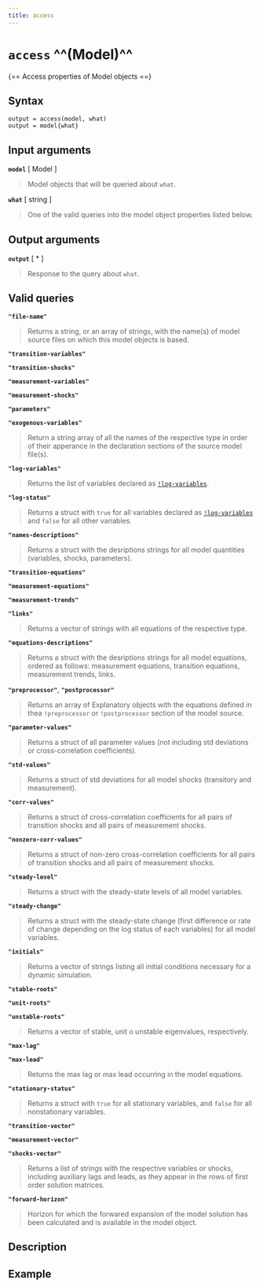 ```yaml
---
title: access
---
```


# `access` ^^(Model)^^

{== Access properties of Model objects ==}


## Syntax

    output = access(model, what)
    output = model{what}


## Input arguments

__`model`__ [ Model ]
> 
> Model objects that will be queried about `what`.
> 

__`what`__ [ string ]
> 
> One of the valid queries into the model object properties listed below.
> 

## Output arguments

__`output`__ [ * ]
> 
> Response to the query about `what`.
> 

## Valid queries

__`"file-name"`__
> 
> Returns a string, or an array of strings, with the name(s) of model source
> files on which this model objects is based.
> 

__`"transition-variables"`__

__`"transition-shocks"`__

__`"measurement-variables"`__

__`"measurement-shocks"`__

__`"parameters"`__

__`"exogenous-variables"`__

> 
> Return a string array of all the names of the respective type in order of
> their apperance in the declaration sections of the source model file(s).
> 

__`"log-variables"`__
> 
> Returns the list of variables declared as 
> [`!log-variables`](../Slang/!log-variables.md).
> 

__`"log-status"`__
> 
> Returns a struct with `true` for all variables declared as
> [`!log-variables`](../Slang/!log-variables.md)
> and `false` for all other variables.
> 

__`"names-descriptions"`__
>
> Returns a struct with the desriptions strings for all model quantities
> (variables, shocks, parameters).
> 

__`"transition-equations"`__

__`"measurement-equations"`__

__`"measurement-trends"`__

__`"links"`__

> 
> Returns a vector of strings with all equations of the respective type.
> 

__`"equations-descriptions"`__
>
> Returns a struct with the desriptions strings for all model equations,
> ordered as follows: measurement equations, transition equations,
> measurement trends, links.
> 

__`"preprocessor"`__, __`"postprocessor"`__
> 
> Returns an array of Explanatory objects with the equations defined in thea
> `!preprocessor` or `!postprocessor` section of the model source.
> 

__`"parameter-values"`__ 
> 
> Returns a struct of all parameter values (not including std deviations or
> cross-correlation coefficients).
> 

__`"std-values"`__ 
> 
> Returns a struct of std deviations for all model shocks (transitory and
> measurement).
> 

__`"corr-values"`__
> 
> Returns a struct of cross-correlation coefficients for all pairs of
> transition shocks and all pairs of measurement shocks.
> 

__`"nonzero-corr-values"`__
> 
> Returns a struct of non-zero cross-correlation coefficients for all pairs
> of transition shocks and all pairs of measurement shocks.
> 


__`"steady-level"`__
> 
> Returns a struct with the steady-state levels of all model variables.
> 

__`"steady-change"`__
> 
> Returns a struct with the steady-state change (first difference or rate
> of change depending on the log status of each variables) for all model
> variables.
> 

__`"initials"`__
> 
> Returns a vector of strings listing all initial conditions necessary for
> a dynamic simulation.
> 

__`"stable-roots"`__

__`"unit-roots"`__

__`"unstable-roots"`__

> 
> Returns a vector of stable, unit o unstable eigenvalues, respectively.
> 

__`"max-lag"`__

__`"max-lead"`__

> 
> Returns the max lag or max lead occurring in the model equations.
> 

__`"stationary-status"`__

> 
> Returns a struct with `true` for all stationary variables, and `false`
> for all nonstationary variables.
> 

__`"transition-vector"`__

__`"measurement-vector"`__

__`"shocks-vector"`__

> 
> Returns a list of strings with the respective variables or shocks,
> including auxiliary lags and leads, as they appear in the rows of
> first order solution matrices.
> 

__`"forward-horizon"`__

> 
> Horizon for which the forwared expansion of the model solution has been
> calculated and is available in the model object.
> 


## Description


## Example


